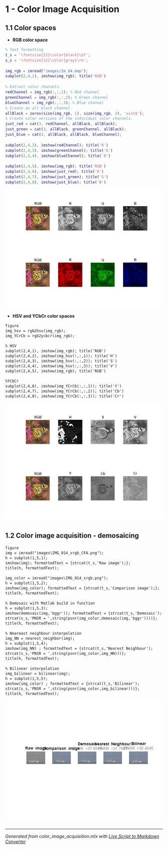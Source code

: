 # 1 - Color Image Acquisition
## 1.1 Color spaces

   -  **RGB color space** 

```Matlab
% Text formatting
t_s = '\fontsize{12}\color{black}\bf'; 
s_s = '\fontsize{12}\color{gray}\rm'; 

img_rgb = imread("images/Im_04.bmp");
subplot(2,4,1), imshow(img_rgb); title('RGB')

% Extract color channels.
redChannel = img_rgb(:,:,1); % Red channel
greenChannel = img_rgb(:,:,2); % Green channel
blueChannel = img_rgb(:,:,3); % Blue channel
% Create an all black channel.
allBlack = zeros(size(img_rgb, 1), size(img_rgb, 2), 'uint8');
% Create color versions of the individual color channels.
just_red = cat(3, redChannel, allBlack, allBlack);
just_green = cat(3, allBlack, greenChannel, allBlack);
just_blue = cat(3, allBlack, allBlack, blueChannel);

subplot(2,4,2), imshow(redChannel); title('R')
subplot(2,4,3), imshow(greenChannel); title('G')
subplot(2,4,4), imshow(blueChannel); title('B')

subplot(2,4,5), imshow(img_rgb); title('RGB')
subplot(2,4,6), imshow(just_red); title('R')
subplot(2,4,7), imshow(just_green); title('G')
subplot(2,4,8), imshow(just_blue); title('B')
```

![figure_0.png](README_images/figure_0.png)

   -  **HSV and YCbCr color spaces** 

```matlab:Code
figure
img_hsv = rgb2hsv(img_rgb);
img_YCrCb = rgb2ycbcr(img_rgb);

% HSV
subplot(2,4,1), imshow(img_rgb); title('RGB')
subplot(2,4,2), imshow(img_hsv(:,:,1)); title('H')
subplot(2,4,3), imshow(img_hsv(:,:,2)); title('S')
subplot(2,4,4), imshow(img_hsv(:,:,3)); title('V')
subplot(2,4,5), imshow(img_rgb); title('RGB')

%YCbCr
subplot(2,4,6), imshow(img_YCrCb(:,:,1)); title('Y')
subplot(2,4,7), imshow(img_YCrCb(:,:,2)); title('Cb')
subplot(2,4,8), imshow(img_YCrCb(:,:,3)); title('Cr')
```

![figure_1.png](README_images/figure_1.png)

## 1.2 Color image acquisition - demosaicing

```matlab:Code
figure
img = imread("images\IMG_014_srgb_CFA.png");
h = subplot(1,5,1);
imshow(img); formattedText = {strcat(t_s,'Raw image');}; 
title(h, formattedText); 

img_color = imread("images\IMG_014_srgb.png"); 
h = subplot(1,5,2);
imshow(img_color); formattedText = {strcat(t_s,'Comparison image');}; 
title(h, formattedText); 

% Demosaic with Matlab build in function
h = subplot(1,5,3);
imshow(demosaic(img,'bggr')); formattedText = {strcat(t_s,'Demosaic'); strcat(s_s,'PNSR = ',string(psnr(img_color,demosaic(img,'bggr'))))};
title(h, formattedText); 

% Neareast neighbour interpolation
img_NN = nearest_neighbor(img); 
h = subplot(1,5,4);
imshow(img_NN) ; formattedText = {strcat(t_s,'Nearest Neighbour'); strcat(s_s,'PNSR = ',string(psnr(img_color,img_NN)))};
title(h, formattedText); 

% Bilinear interpolation
img_bilinear = bilinear(img); 
h = subplot(1,5,5);
imshow(img_color) ; formattedText = {strcat(t_s,'Bilinear'); strcat(s_s,'PNSR = ',string(psnr(img_color,img_bilinear)))};
title(h, formattedText); 
```

![figure_2.png](README_images/figure_2.png)

```matlab:Code

```

***
*Generated from color_image_acquisition.mlx with [Live Script to Markdown Converter](https://github.com/roslovets/Live-Script-to-Markdown-Converter)*
